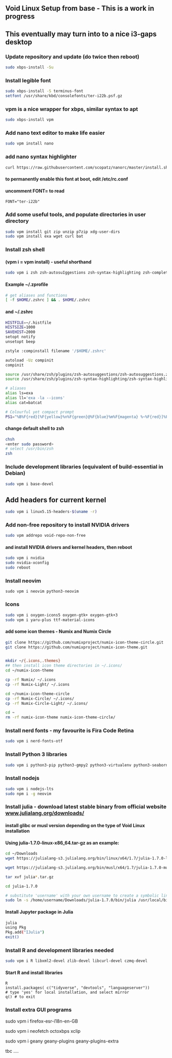 ## Void Linux Setup from base - This is a work in progress
## This eventually may turn into to a nice i3-gaps desktop
### Update repository and update (do twice then reboot)
```sh
sudo xbps-install -Su
```
### Install legible font
```sh
sudo xbps-install -S terminus-font
setfont /usr/share/kbd/consolefonts/ter-i22b.psf.gz
```
### vpm is a nice wrapper for xbps, similar syntax to apt
```sh
sudo xbps-install vpm
```
### Add nano text editor to make life easier
```sh
sudo vpm install nano
```
### add nano syntax highlighter
```sh
curl https://raw.githubusercontent.com/scopatz/nanorc/master/install.sh | sh
```
#### to permanently enable this font at boot, edit /etc/rc.conf
#### uncomment FONT= to read
```
FONT="ter-i22b"
```
### Add some useful tools, and populate directories in user directory 
```sh
sudo vpm install git zip unzip p7zip xdg-user-dirs
sudo vpm install exa wget curl bat
```
### Install zsh shell
#### (vpm i = vpm install) - useful shorthand
```sh
sudo vpm i zsh zsh-autosuIggestions zsh-syntax-highlighting zsh-completions
```
#### Example ~/.zprofile
```sh
# get aliases and functions
[ -f $HOME/.zshrc ] && . $HOME/.zshrc
```
#### and ~/.zshrc
```sh
HISTFILE=~/.histfile
HISTSIZE=1000
SAVEHIST=2000
setopt notify
unsetopt beep

zstyle :compinstall filename '/$HOME/.zshrc'

autoload -Uz compinit
compinit

source /usr/share/zsh/plugins/zsh-autosuggestions/zsh-autosuggestions.zsh
source /usr/share/zsh/plugins/zsh-syntax-highlighting/zsh-syntax-highlighting.zsh

# aliases
alias ls=exa
alias ll='exa -la --icons'
alias cat=batcat

# Colourful yet compact prompt
PS1="%B%F{red}[%F{yellow}%n%F{green}@%F{blue}%m%F{magenta} %~%F{red}]%F{white} %b"
```
#### change default shell to zsh
```sh
chsh
<enter sudo password>
# select /usr/bin/zsh
zsh
```
### Include development libraries (equivalent of build-essential in Debian)
```sh
sudo vpm i base-devel
```
## Add headers for current kernel
```sh
sudo vpm i linux5.15-headers-$(uname -r)
```
### Add non-free repository to install NVIDIA drivers
```sh
sudo vpm addrepo void-repo-non-free 
```
#### and install NVIDIA drivers and kernel headers, then reboot
```sh
sudo vpm i nvidia
sudo nvidia-xconfig
sudo reboot
```
### Install neovim
```
sudo vpm i neovim python3-neovim
```
### Icons
```sh
sudo vpm i oxygen-icons5 oxygen-gtk+ oxygen-gtk+3
sudo vpm i yaru-plus ttf-material-icons
```
#### add some icon themes - Numix and Numix Circle
```sh
git clone https://github.com/numixproject/numix-icon-theme-circle.git
git clone https://github.com/numixproject/numix-icon-theme.git


mkdir ~/{.icons,.themes}
## then install icon theme directories in ~/.icons/
cd ~/numix-icon-theme

cp -rf Numix/ ~/.icons
cp -rf Numix-Light/ ~/.icons

cd ~/numix-icon-theme-circle
cp -rf Numix-Circle/ ~/.icons/
cp -rf Numix-Circle-Light/ ~/.icons/

cd ~
rm -rf numix-icon-theme numix-icon-theme-circle/
```
### Install nerd fonts - my favourite is Fira Code Retina
```sh
sudo vpm i nerd-fonts-otf
```
### Install Python 3 libraries
```sh
sudo vpm i python3-pip python3-gmpy2 python3-virtualenv python3-seaborn python3-scikit-learn python3-jupyter python3-sympy
```
### Install nodejs
```sh
sudo vpm i nodejs-lts
sudo npm i -g neovim
```
### Install julia - download latest stable binary from official website www.julialang.org/downloads/

#### install glibc or musl version depending on the type of Void Linux installation
#### Using julia-1.7.0-linux-x86_64.tar-gz as an example:
```sh
cd ~/Downloads
wget https://julialang-s3.julialang.org/bin/linux/x64/1.7/julia-1.7.0-linux-x86_64.tar.gz # for glibc, or

wget https://julialang-s3.julialang.org/bin/musl/x64/1.7/julia-1.7.0-musl-x86_64.tar.gz # for musl

tar xvf julia*.tar.gz

cd julia-1.7.0

# substitute 'username' with your own username to create a symbolic link
sudo ln -s /home/username/Downloads/julia-1.7.0/bin/julia /usr/local/bin/julia
```
#### Install Jupyter package in Julia
```sh
julia
using Pkg
Pkg.add("IJulia")
exit()
```
### Install R and development libraries needed
```sh
sudo vpm i R libxml2-devel zlib-devel libcurl-devel czmq-devel
```
#### Start R and install libraries
```
R
install.packages( c("tidyverse", "devtools", "languageserver"))
# type 'yes' for local installation, and select mirror
q() # to exit
```
### Install extra GUI programs

sudo vpm i firefox-esr-i18n-en-GB 

sudo vpm i neofetch octoxbps xclip

sudo vpm i geany geany-plugins geany-plugins-extra

tbc ....
